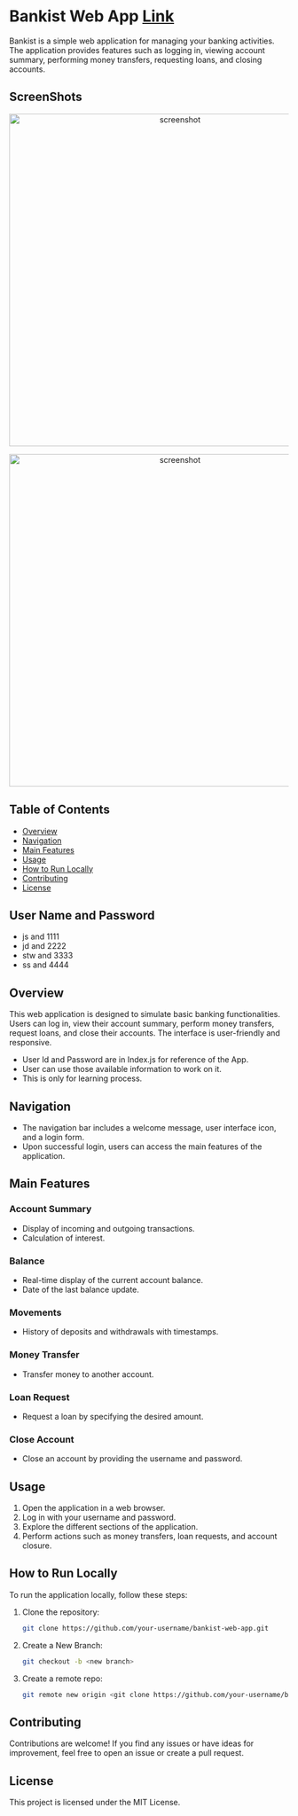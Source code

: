 # Bankist Web App  [Link](https://suresh33661.github.io/WebDevelopment/)

Bankist is a simple web application for managing your banking activities. The application provides features such as logging in, viewing account summary, performing money transfers, requesting loans, and closing accounts.

## ScreenShots
<p align="center"> <img src="https://github.com/suresh33661/WebDevelopment/blob/main/images/ScreenShot1.png" alt="screenshot" width="600px" ></p>
<p align="center"> <img src="https://github.com/suresh33661/WebDevelopment/blob/main/images/ScreenShot2.png" alt="screenshot" width="600px" ></p>

## Table of Contents

- [Overview](#overview)
- [Navigation](#navigation)
- [Main Features](#main-features)
- [Usage](#usage)
- [How to Run Locally](#how-to-run-locally)
- [Contributing](#contributing)
- [License](#license)

## User Name and Password 
- js and 1111
- jd and 2222
- stw and 3333
- ss  and 4444

## Overview <a name="overview"></a>

This web application is designed to simulate basic banking functionalities. Users can log in, view their account summary, perform money transfers, request loans, and close their accounts. The interface is user-friendly and responsive.
- User Id and Password are in Index.js for reference of the App.
- User can use those available information to work on it.
- This is only for learning process.

## Navigation <a name="navigation"></a>

- The navigation bar includes a welcome message, user interface icon, and a login form.
- Upon successful login, users can access the main features of the application.

## Main Features <a name="main-features"></a>

### Account Summary

- Display of incoming and outgoing transactions.
- Calculation of interest.

### Balance

- Real-time display of the current account balance.
- Date of the last balance update.

### Movements

- History of deposits and withdrawals with timestamps.

### Money Transfer

- Transfer money to another account.

### Loan Request

- Request a loan by specifying the desired amount.

### Close Account

- Close an account by providing the username and password.

## Usage <a name="usage"></a>

1. Open the application in a web browser.
2. Log in with your username and password.
3. Explore the different sections of the application.
4. Perform actions such as money transfers, loan requests, and account closure.

## How to Run Locally <a name="how-to-run-locally"></a>

To run the application locally, follow these steps:

1. Clone the repository:

   ```bash
   git clone https://github.com/your-username/bankist-web-app.git

2. Create a New Branch:
   
   ```bash
   git checkout -b <new branch>
   
3. Create a remote repo:
   
   ```bash
   git remote new origin <git clone https://github.com/your-username/bankist-web-app.git>

## Contributing <a name="contributing"></a>
   Contributions are welcome! If you find any issues or have ideas for improvement, feel free to open an issue or create a pull request.
   

## License <a name="license"></a>
  This project is licensed under the MIT License.
